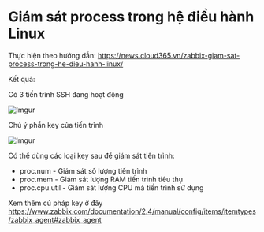 # Giám sát process trong hệ điều hành Linux

Thực hiện theo hướng dẫn: https://news.cloud365.vn/zabbix-giam-sat-process-trong-he-dieu-hanh-linux/

Kết quả: 

Có 3 tiến trình SSH đang hoạt động

![Imgur](https://i.imgur.com/plrBV1M.png)

Chú ý phần key của tiến trình

![Imgur](https://i.imgur.com/hJ1BoQO.png)

Có thể dùng các loại key sau để giám sát tiến trình:

- proc.num - Giám sát số lượng tiến trình
- proc.mem - Giám sát lượng RAM tiến trình tiêu thụ
- proc.cpu.util - Giám sát lượng CPU mà tiến trình sử dụng

Xem thêm cú pháp key ở đây https://www.zabbix.com/documentation/2.4/manual/config/items/itemtypes/zabbix_agent#zabbix_agent